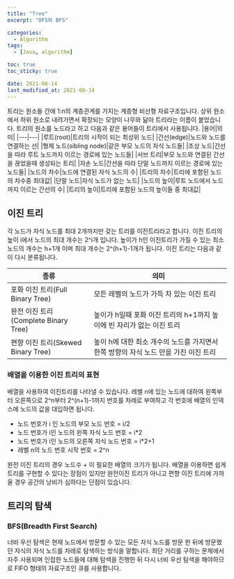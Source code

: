 ```yaml
---
title: "Tree"
excerpt: "DFS와 BFS"

categories:
  - Algorithm
tags:
  - [Java, algorithm]

toc: true
toc_sticky: true

date: 2021-08-14
last_modified_at: 2021-08-14
---
```


트리는 원소들 간에 1:n의 계층관계를 가지는 계층형 비선형 자료구조입니다. 상위 원소에서 하위 원소로 내려가면서 확장되는 모양이 나무와 닮아 트리라는 이름이 붙었습니다. 트리의 원소를 노드라고 하고 다음과 같은 용어들이 트리에서 사용됩니다.
|용어|의미|
|---|---|
|루트(root)|트리의 시작이 되는 최상위 노드|
|간선(edge)|노드와 노드를 연결하는 선|
|형제 노드(sibling node)|같은 부모 노드의 자식 노드들|
|조상 노드|간선을 따라 루트 노드까지 이르는 경로에 있는 노드들|
|서브 트리|부모 노드와 연결된 간선을 끊었을때 생성되는 트리|
|자손 노드|간선을 따라 단말 노드까지 이르는 경로에 있는 노드들|
|노드의 차수|노드에 연결된 자식 노드의 수|
|트리의 차수|트리에 포함된 노드의 차수중 최대값|
|단말 노드|자식 노드가 없는 노드|
|노드의 높이|루트 노드에서 노드까지 이르는 간선의 수|
|트리의 높이|트리에 포함된 노드의 높이들 중 최대값|

## 이진 트리

각 노드가 자식 노드를 최대 2개까지만 갖는 트리를 이진트리라고 합니다. 이진 트리의 높이 i에서 노드의 최대 개수는 2^i개 입니다. 높이가 h인 이진트리가 가질 수 있는 최소 노드의 개수는 h+1개 이며 최대 개수는 2^(h+1)-1개가 됩니다. 이진 트리는 다음과 같이 다시 분류됩니다.

| 종류                                 | 의미                                                                                |
| ------------------------------------ | ----------------------------------------------------------------------------------- |
| 포화 이진 트리(Full Binary Tree)     | 모든 레벨의 노드가 가득 차 있는 이진 트리                                           |
| 완전 이진 트리(Complete Binary Tree) | 높이가 h일때 포화 이진 트리의 h+1까지 높이에 빈 자리가 없는 이진 트리               |
| 편향 이진 트리(Skewed Binary Tree)   | 높이 h에 대한 최소 개수의 노드를 가지면서 한쪽 방향의 자식 노드 만을 가진 이진 트리 |

### 배열을 이용한 이진 트리의 표현

배열을 사용하여 이진트리를 나타낼 수 있습니다. 레벨 n에 있는 노드에 대하여 왼쪽부터 오른쪽으로 2^n부터 2^(n+1)-1까지 번호를 차례로 부여하고 각 번호에 배열의 인덱스에 노드의 값을 대입하면 됩니다.

- 노드 번호가 i 인 노드의 부모 노드 번호 = i/2
- 노드 번호가 i인 노드의 왼쪽 자식 노드 번호 = i\*2
- 노드 번호가 i인 노드의 오른쪽 자식 노드 번호 = i\*2+1
- 레벨 n의 노드 번호 시작 번호 = 2^n

완전 이진 트리의 경우 노드수 + 이 필요한 배열의 크기가 됩니다. 배열을 이용하면 쉽게 트리를 구현할 수 있다는 장점이 있지만 완전이진 트리가 아니고 편향 이진 트리에 가까울 경우 공간의 낭비가 심하다는 단점이 있습니다.

## 트리의 탐색

### BFS(Breadth First Search)

너비 우선 탐색은 현재 노드에서 방문할 수 있는 모든 자식 노드를 방문 한 뒤에 방문했던 자식의 자식 노드를 차례로 탐색하는 방식을 말합니다. 최단 거리를 구하는 문제에서 자주 사용되며 인접한 노드들에 대해 탐색을 진행한 뒤 다시 너비 우선 탐색을 해야하므로 FIFO 형태의 자료구조인 큐를 사용합니다.

```java

```
